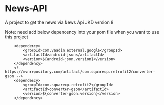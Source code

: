 # News-API
A project to get the news via News Api
JKD version 8


Note: need add below dependency into your pom file when you want to use this project

        <dependency>
            <groupId>com.vaadin.external.google</groupId>
            <artifactId>android-json</artifactId>
            <version>${android-json.version}</version>
        </dependency>
        <!-- https://mvnrepository.com/artifact/com.squareup.retrofit2/converter-gson -->
        <dependency>
            <groupId>com.squareup.retrofit2</groupId>
            <artifactId>converter-gson</artifactId>
            <version>${converter-gson.version}</version>
        </dependency>
